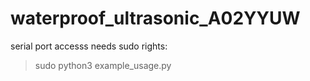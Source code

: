 # waterproof_ultrasonic_A02YYUW

serial port accesss needs sudo rights:
>sudo python3 example_usage.py
